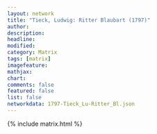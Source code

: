 ```yaml
---
layout: network
title: "Tieck, Ludwig: Ritter Blaubart (1797)"
author:
description:
headline:
modified:
category: Matrix
tags: [matrix]
imagefeature: 
mathjax: 
chart: 
comments: false
featured: false
list: false
networkdata: 1797-Tieck_Lu-Ritter_Bl.json
---
```

{% include matrix.html %}
